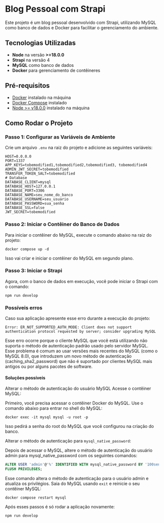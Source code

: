 # Blog Pessoal com Strapi

Este projeto é um blog pessoal desenvolvido com Strapi, utilizando MySQL como banco de dados e Docker para facilitar o gerenciamento do ambiente.

## Tecnologias Utilizadas

- **Node** na versão **>=18.0.0**
- **Strapi** na versão 4
- **MySQL** como banco de dados
- **Docker** para gerenciamento de contêineres

## Pré-requisitos

- [Docker](https://www.docker.com/get-started) instalado na máquina
- [Docker Compose](https://docs.docker.com/compose/install/) instalado
- [Node >= v18.0.0](https://nodejs.org/en) instalado na máquina

## Como Rodar o Projeto

### Passo 1: Configurar as Variáveis de Ambiente

Crie um arquivo `.env` na raiz do projeto e adicione as seguintes variáveis:

```
HOST=0.0.0.0
PORT=1337
APP_KEYS=tobemodified1,tobemodified2,tobemodified3, tobemodified4
ADMIN_JWT_SECRET=tobemodified
TRANSFER_TOKEN_SALT=tobemodified
# Database
DATABASE_CLIENT=mysql
DATABASE_HOST=127.0.0.1
DATABASE_PORT=3306
DATABASE_NAME=seu_nome_do_banco
DATABASE_USERNAME=seu_usuario
DATABASE_PASSWORD=sua_senha
DATABASE_SSL=false
JWT_SECRET=tobemodified
```

### Passo 2: Iniciar o Contêiner do Banco de Dados

Para iniciar o contêiner do MySQL, execute o comando abaixo na raiz do projeto:

```
docker compose up -d
```

Isso vai criar e iniciar o contêiner do MySQL em segundo plano.

### Passo 3: Iniciar o Strapi
Agora, com o banco de dados em execução, você pode iniciar o Strapi com o comando:

```
npm run develop
```

### Possíveis erros

Caso sua aplicação apresente esse erro durante a execução do projeto:

```
Error: ER_NOT_SUPPORTED_AUTH_MODE: Client does not support authentication protocol requested by server; consider upgrading MySQL 
```

Esse erro ocorre porque o cliente MySQL que você está utilizando não suporta o método de autenticação padrão usado pelo servidor MySQL. Esse problema é comum ao usar versões mais recentes do MySQL (como o MySQL 8.0), que introduzem um novo método de autenticação (caching_sha2_password) que não é suportado por clientes MySQL mais antigos ou por alguns pacotes de software.

#### Soluções possíveis

Alterar o método de autenticação do usuário MySQL
Acesse o contêiner MySQL:

Primeiro, você precisa acessar o contêiner Docker do MySQL. Use o comando abaixo para entrar no shell do MySQL:

```
docker exec -it mysql mysql -u root -p
```
Isso pedirá a senha do root do MySQL que você configurou na criação do banco.

Alterar o método de autenticação para ```mysql_native_password```:

Depois de acessar o MySQL, altere o método de autenticação do usuário admin para mysql_native_password com os seguintes comandos:

```sql
ALTER USER 'admin'@'%' IDENTIFIED WITH mysql_native_password BY '100senha';
FLUSH PRIVILEGES;
```
Esse comando altera o método de autenticação para o usuário admin e atualiza os privilégios. Saia do MySQL usando ```exit``` e reinicie o seu contêiner MySQL:

```
docker compose restart mysql
```

Após esses passos é só rodar a aplicação novamente:

```
npm run develop
```
